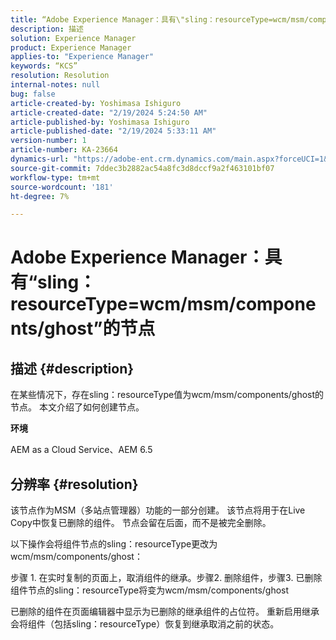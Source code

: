 ```yaml
---
title: “Adobe Experience Manager：具有\"sling：resourceType=wcm/msm/components/ghost\"的节点
description: 描述
solution: Experience Manager
product: Experience Manager
applies-to: "Experience Manager"
keywords: “KCS”
resolution: Resolution
internal-notes: null
bug: false
article-created-by: Yoshimasa Ishiguro
article-created-date: "2/19/2024 5:24:50 AM"
article-published-by: Yoshimasa Ishiguro
article-published-date: "2/19/2024 5:33:11 AM"
version-number: 1
article-number: KA-23664
dynamics-url: "https://adobe-ent.crm.dynamics.com/main.aspx?forceUCI=1&pagetype=entityrecord&etn=knowledgearticle&id=e3f2f62d-e7ce-ee11-9079-6045bd0065b6"
source-git-commit: 7ddec3b2882ac54a8fc3d8dccf9a2f463101bf07
workflow-type: tm+mt
source-wordcount: '181'
ht-degree: 7%

---
```


# Adobe Experience Manager：具有“sling：resourceType=wcm/msm/components/ghost”的节点

## 描述 {#description}


在某些情况下，存在sling：resourceType值为wcm/msm/components/ghost的节点。 本文介绍了如何创建节点。

<b>环境</b>

AEM as a Cloud Service、AEM 6.5


## 分辨率 {#resolution}


该节点作为MSM（多站点管理器）功能的一部分创建。 该节点将用于在Live Copy中恢复已删除的组件。 节点会留在后面，而不是被完全删除。

以下操作会将组件节点的sling：resourceType更改为wcm/msm/components/ghost：

步骤 1. 在实时复制的页面上，取消组件的继承。步骤2. 删除组件，步骤3. 已删除组件节点的sling：resourceType将变为wcm/msm/components/ghost

已删除的组件在页面编辑器中显示为已删除的继承组件的占位符。 重新启用继承会将组件（包括sling：resourceType）恢复到继承取消之前的状态。
